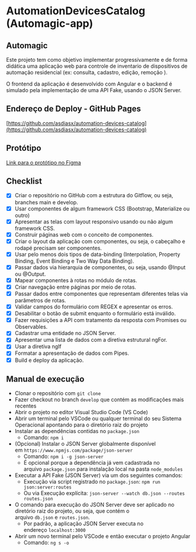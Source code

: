 # AutomationDevicesCatalog (Automagic-app)

## Automagic

Este projeto tem como objetivo implementar progressivamente e de forma didática uma aplicação web para controle de inventario de dispositivos de automação residencial (ex: consulta, cadastro, edição, remoção ).

O frontend da aplicação é desenvolvido com Angular e o backend é simulado pela implementação de uma API Fake, usando o JSON Server.

## [](https://github.com/asdias/aserdefinido---github-pages)Endereço de Deploy - GitHub Pages

[https://github.com/asdiasx/automation-devices-catalog](https://github.com/asdiasx/automation-devices-catalog)

## Protótipo

[Link para o protótipo no Figma](https://www.figma.com/file/213t22ANCcS5HWd8ZTy3ZZ/Automagic?type=design&node-id=1%3A2&mode=design&t=Y2zApc6BA09CQFqg-1)

## [](https://github.com/utfpr-gp/roubank-app/blob/master/README.md#checklist)Checklist

- [x] Criar o repositório no GitHub com a estrutura do Gitflow, ou seja, branches main e develop.
- [x] Usar componentes de algum framework CSS (Bootstrap, Materialize ou outro)
- [x] Apresentar as telas com layout responsivo usando ou não algum framework CSS.
- [x] Construir páginas web com o conceito de componentes.
- [x] Criar o layout da aplicação com componentes, ou seja, o cabeçalho e rodapé precisam ser componentes.
- [x] Usar pelo menos dois tipos de data-binding (Interpolation, Property Binding, Event Binding e Two Way Data Binding).
- [x] Passar dados via hierarquia de componentes, ou seja, usando @Input ou @Output.
- [x] Mapear componentes à rotas no módulo de rotas.
- [x] Criar navegação entre páginas por meio de rotas.
- [x] Passar dados entre componentes que representam diferentes telas via parâmetros de rotas.
- [x] Validar campos do formulário com REGEX e apresentar os erros.
- [x] Desabilitar o botão de submit enquanto o formulário está inválido.
- [x] Fazer requisições a API com tratamento da resposta com Promises ou Observables.
- [x] Cadastrar uma entidade no JSON Server.
- [x] Apresentar uma lista de dados com a diretiva estrutural ngFor.
- [x] Usar a diretiva ngIf
- [x] Formatar a apresentação de dados com Pipes.
- [x] Build e deploy da aplicação.

## [](https://github.com/utfpr-gp/roubank-app/blob/master/README.md#manual-de-execu%C3%A7%C3%A3o)Manual de execução

- Clonar o repositório com `git clone`
- Fazer checkout no branch `develop` que contém as modificações mais recentes
- Abrir o projeto no editor Visual Studio Code (VS Code)
- Abrir um terminal pelo VSCode ou qualquer terminal do seu Sistema Operacional apontando para o diretório raiz do projeto
- Instalar as dependências contidas no `package.json`
  - Comando: `npm i`
- (Opcional) Instalar o JSON Server globalmente disponível em `https://www.npmjs.com/package/json-server`
  - Comando: `npm i -g json-server`
  - É opcional porque a dependência já vem cadastrada no arquivo `package.json` para instalação local na pasta `node_modules`
- Executar a API Fake (JSON Server) via um dos seguintes comandos:
  - Execução via script registrado no `package.json`: `npm run json:server:routes`
  - Ou via Execução explícita: `json-server --watch db.json --routes routes.json`
- O comando para execução do JSON Server deve ser aplicado no diretório raiz do projeto, ou seja, que contém o arquivo `db.json` e `routes.json`.
  - Por padrão, a aplicação JSON Server executa no endereço `localhost:3000`
- Abrir um novo terminal pelo VSCode e então executar o projeto Angular
  - Comando: `ng s -o`
